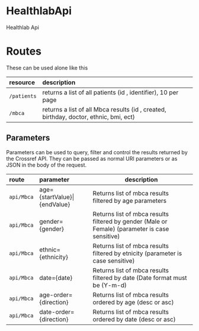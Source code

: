# HealthlabApi
Healthlab Api

# Routes
These can be used alone like this

| resource      | description                       |
|:--------------|:----------------------------------|
| `/patients`      | returns a list of all patients (id , identifier), 10 per page
| `/mbca`    | returns a list of all Mbca results (id , created, birthday, doctor, ethnic, bmi, ect)



## Parameters

Parameters can be used to query, filter and control the results returned by the Crossref API. They can be passed as normal URI parameters or as JSON in the body of the request.

| route            | parameter                    | description                 |
|:-----------------|:-----------------------------|-----------------------------|
| `api/Mbca`       | age={startValue}\|{endValue} | Returns list of mbca results filtered by age parameters
| `api/Mbca`       | gender={gender} | Returns list of mbca results filtered by gender (Male or Female) (parameter is case sensitive)
| `api/Mbca`       | ethnic={ethnicity} | Returns list of mbca results filtered by etnicity (parameter is case sensitive)
| `api/Mbca`       | date={date} | Returns list of mbca results filtered by date (Date format must be (Y-m-d)
| `api/Mbca`       | age-order={direction} | Returns list of mbca results ordered by age (desc or asc)
| `api/Mbca`       | date-order={direction} | Returns list of mbca results ordered by date (desc or asc)
                        
